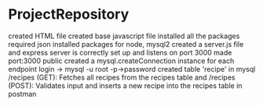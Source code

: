 # ProjectRepository
created HTML file
created base javascript file
installed all the packages required json
installed packages for node, mysql2
created a server.js file and express server is correctly set up and listens on port 3000
made port:3000 public
created a mysql.createConnection instance for each endpoint
login -> mysql -u root -p->password
created table 'recipe' in mysql 
/recipes (GET): Fetches all recipes from the recipes table and /recipes (POST): Validates input and inserts a new recipe into the recipes table in postman
